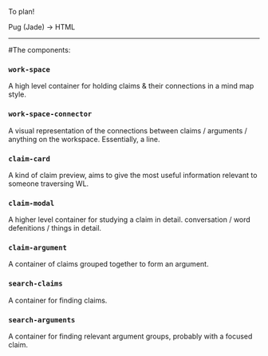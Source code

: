 To plan!

Pug (Jade) -> HTML


---

#The components:

### `work-space`
A high level container for holding claims & their connections in a mind map style.

### `work-space-connector`
A visual representation of the connections between claims / arguments / anything on the workspace. Essentially, a line.

### `claim-card`
A kind of claim preview, aims to give the most useful information relevant to someone traversing WL.

### `claim-modal`
A higher level container for studying a claim in detail. conversation / word defenitions / things in detail.

### `claim-argument`
A container of claims grouped together to form an argument.

### `search-claims`
A container for finding claims.

### `search-arguments` 
A container for finding relevant argument groups, probably with a focused claim.
